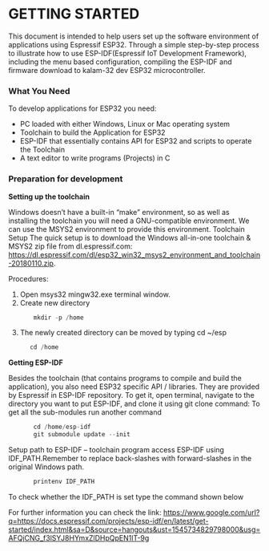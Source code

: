 # GETTING STARTED

This document is intended to help users set up the software environment of applications using Espressif ESP32. Through a simple step-by-step process to illustrate how to use ESP-IDF(Espressif IoT Development Framework), including the menu based configuration, compiling the ESP-IDF and firmware download to kalam-32 dev ESP32 microcontroller.

### What You Need
To develop applications for ESP32 you need:
* PC loaded with either Windows, Linux or Mac operating system
*	Toolchain to build the Application for ESP32
* ESP-IDF that essentially contains API for ESP32 and scripts to operate the Toolchain
* A text editor to write programs (Projects) in C 

### Preparation for development

**Setting up the toolchain**

Windows doesn’t have a built-in “make” environment, so as well as installing the toolchain you will need a GNU-compatible environment. We can use the MSYS2 environment to provide this environment.
Toolchain Setup
The quick setup is to download the Windows all-in-one toolchain & MSYS2 zip file from dl.espressif.com:
https://dl.espressif.com/dl/esp32_win32_msys2_environment_and_toolchain-20180110.zip.

Procedures:
1.	Open msys32 mingw32.exe terminal window.
2.	Create new directory 
```c
       mkdir -p /home
```
3.	The newly created directory can be moved by typing cd ~/esp 
```c
      cd /home
```
**Getting ESP-IDF**

Besides the toolchain (that contains programs to compile and build the application), you also need ESP32 specific API / libraries. They are provided by Espressif in ESP-IDF repository. To get it, open terminal, navigate to the directory you want to put ESP-IDF, and clone it using git clone command:
To get all the sub-modules run another command
```c
       cd /home/esp-idf	
       git submodule update --init
 ```

Setup path to ESP-IDF – toolchain program access ESP-IDF using IDF_PATH.Remember to replace back-slashes with forward-slashes in the original Windows path.
```c
       printenv IDF_PATH
```
To check whether the IDF_PATH is set type the command shown below

For further information you can check the link:
https://www.google.com/url?q=https://docs.espressif.com/projects/esp-idf/en/latest/get-started/index.html&sa=D&source=hangouts&ust=1545734829798000&usg=AFQjCNG_f3lSYJ8HYmxZlDHpQpEN1lT-9g

       
